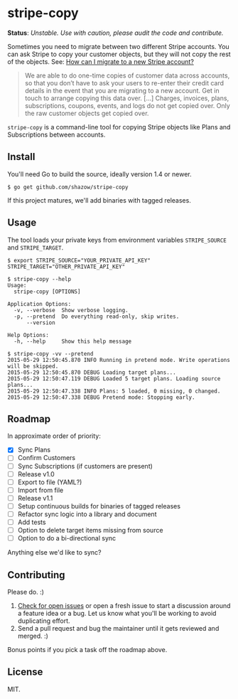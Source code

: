 # stripe-copy

**Status**: *Unstable. Use with caution, please audit the code and contribute.*

Sometimes you need to migrate between two different Stripe accounts. You can ask Stripe to copy your customer objects, but they will not copy the rest of the objects. See: [How can I migrate to a new Stripe account?](https://support.stripe.com/questions/how-can-i-migrate-to-a-new-stripe-account-7a206563-51ad-4c70-a995-a01f57a3eb56)

> We are able to do one-time copies of customer data across accounts, so that you don’t have to ask your users to re-enter their credit card details in the event that you are migrating to a new account. Get in touch to arrange copying this data over. [...] Charges, invoices, plans, subscriptions, coupons, events, and logs do not get copied over. Only the raw customer objects get copied over.

`stripe-copy` is a command-line tool for copying Stripe objects like Plans and Subscriptions between accounts.


## Install

You'll need Go to build the source, ideally version 1.4 or newer.

```
$ go get github.com/shazow/stripe-copy
```

If this project matures, we'll add binaries with tagged releases.


## Usage

The tool loads your private keys from environment variables `STRIPE_SOURCE` and
`STRIPE_TARGET`.

```
$ export STRIPE_SOURCE="YOUR_PRIVATE_API_KEY" STRIPE_TARGET="OTHER_PRIVATE_API_KEY"
```

```
$ stripe-copy --help
Usage:
  stripe-copy [OPTIONS]

Application Options:
  -v, --verbose  Show verbose logging.
  -p, --pretend  Do everything read-only, skip writes.
      --version

Help Options:
  -h, --help     Show this help message
```

```
$ stripe-copy -vv --pretend
2015-05-29 12:50:45.870 INFO Running in pretend mode. Write operations will be skipped.
2015-05-29 12:50:45.870 DEBUG Loading target plans...
2015-05-29 12:50:47.119 DEBUG Loaded 5 target plans. Loading source plans...
2015-05-29 12:50:47.338 INFO Plans: 5 loaded, 0 missing, 0 changed.
2015-05-29 12:50:47.338 DEBUG Pretend mode: Stopping early.
```

## Roadmap

In approximate order of priority:

- [x] Sync Plans
- [ ] Confirm Customers
- [ ] Sync Subscriptions (if customers are present)
- [ ] Release v1.0
- [ ] Export to file (YAML?)
- [ ] Import from file
- [ ] Release v1.1
- [ ] Setup continuous builds for binaries of tagged releases
- [ ] Refactor sync logic into a library and document
- [ ] Add tests
- [ ] Option to delete target items missing from source
- [ ] Option to do a bi-directional sync

Anything else we'd like to sync?


## Contributing

Please do. :)

1. [Check for open issues](https://github.com/shazow/stripe-copy/issues) or open
a fresh issue to start a discussion around a feature idea or a bug. Let us know
what you'll be working to avoid duplicating effort.
2. Send a pull request and bug the maintainer until it gets reviewed and merged.
:)

Bonus points if you pick a task off the roadmap above.


## License

MIT.
